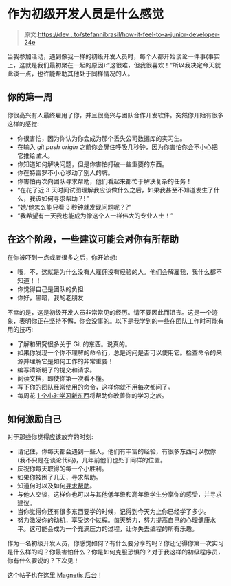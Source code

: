 # 作为初级开发人员是什么感觉

> 原文:[https://dev . to/stefannibrasil/how-it-feel-to-a-junior-developer-24e](https://dev.to/stefannibrasil/how-does-it-feel-to-be-a-junior-developer-24e)

当我参加活动，遇到像我一样的初级开发人员时，每个人都开始谈论一件事(事实上，这就是我们最初聚在一起的原因):“这很难，但我很喜欢！”所以我决定今天就此谈一点，也许能帮助其他处于同样情况的人。

## [](#your-first-weeks)你的第一周

你很高兴有人最终雇用了你，并且很高兴与团队合作开发软件。突然你开始有很多这样的感觉:

*   你很害怕，因为你认为你会成为那个丢失公司数据库的实习生。
*   在输入 *git push origin* 之前你会屏住呼吸几秒钟，因为你害怕你会不小心把它推给*主人*。
*   你知道如何解决问题，但是你害怕打破一些重要的东西。
*   你在特雷罗不小心移动了别人的牌。
*   你害怕再次向团队寻求帮助，他们看起来都忙于解决复杂的任务！
*   “在花了近 3 天时间试图理解我应该做什么之后，如果我甚至不知道发生了什么，我该如何寻求帮助？! "
*   “她/他怎么能只看 3 秒钟就发现问题呢？?"
*   “我希望有一天我也能成为像这个人一样伟大的专业人士！”

## 在这个阶段，一些建议可能会对你有所帮助

在你被吓到一点或者很多之后，你开始想:

*   哦，不，这就是为什么没有人雇佣没有经验的人。他们会解雇我，我什么都不知道！！
*   你觉得自己是团队的负担
*   你好，黑暗，我的老朋友

不幸的是，这是初级开发人员非常常见的经历。请不要因此而沮丧。这是一个迹象，表明你正在坚持不懈，你会没事的。以下是我学到的一些在团队工作时可能有用的技巧:

*   了解和研究很多关于 Git 的东西。说真的。
*   如果你发现一个你不理解的命令行，总是询问是否可以使用它。检查命令的来源并理解它是如何工作的非常重要！
*   编写清晰明了的提交和请求。
*   阅读文档，即使你第一次看不懂。
*   写下你的团队经常使用的命令，这样你就不用每次都问了。
*   每周花 [1 个小时学习新东西](https://codewithoutrules.com/2016/04/15/40-hour-programmer/)将帮助你改善你的学习之旅。

## [](#how-to-motivate-yourself)如何激励自己

对于那些你觉得应该放弃的时刻:

*   请记住，你每天都会遇到一些人，他们有丰富的经验，有很多东西可以教你(我不只是在谈论代码)，几年前他们也处于同样的位置。
*   庆祝你每天取得的每一个小胜利。
*   如果你被困了几天，寻求帮助。
*   知道何时以及如何[寻求帮助](https://codewithoutrules.com/2016/03/02/asking-for-help/)。
*   与他人交谈，这样你也可以与其他低年级和高年级学生分享你的感受，并寻求建议。
*   当你觉得你还有很多东西要学的时候，记得到今天为止你已经学了多少。
*   努力激发你的动机，享受这个过程。每天努力，努力提高自己的心理健康水平。这可能会成为一个充满压力的过程，让你失去编程的所有乐趣。

作为一名初级开发人员，你感觉如何？有什么要分享的吗？你还记得你第一次实习是什么样的吗？你最害怕什么？你是如何克服恐惧的？对于我这样的初级程序员，你有什么要说的？下次见！

这个帖子也在这里 [Magnetis 后台](https://medium.com/magnetis-backstage/how-does-it-feel-to-be-a-junior-developer-4c6436c7f216)！